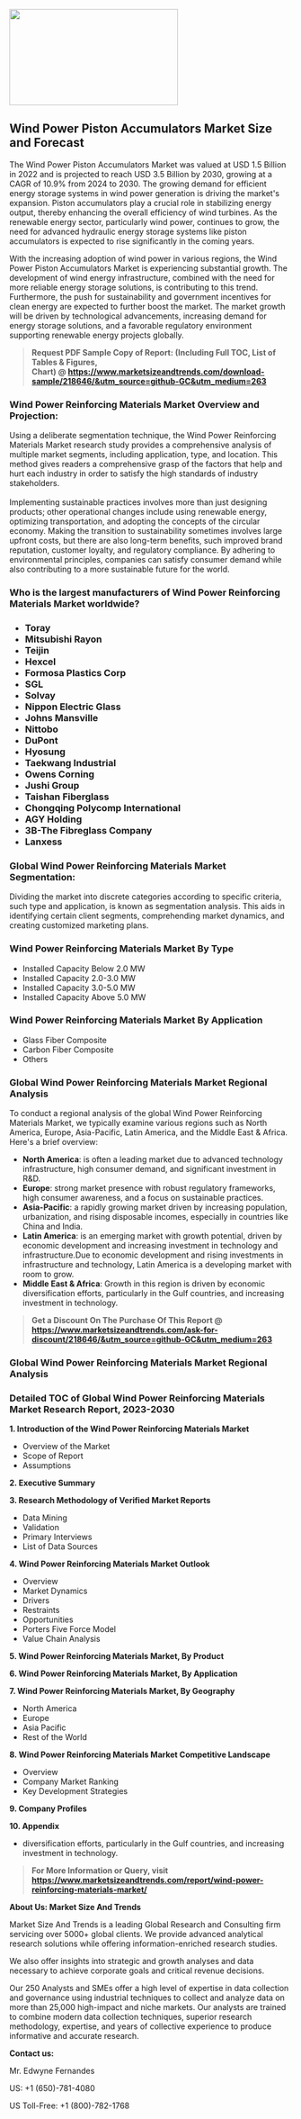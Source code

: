 <p><img class="alignnone size-medium wp-image-20088" src="https://ffe5etoiles.com/wp-content/uploads/2024/12/MST1-300x171.png" alt="" width="300" height="171" /></p><h2>Wind Power Piston Accumulators Market Size and Forecast</h2><p>The Wind Power Piston Accumulators Market was valued at USD 1.5 Billion in 2022 and is projected to reach USD 3.5 Billion by 2030, growing at a CAGR of 10.9% from 2024 to 2030. The growing demand for efficient energy storage systems in wind power generation is driving the market's expansion. Piston accumulators play a crucial role in stabilizing energy output, thereby enhancing the overall efficiency of wind turbines. As the renewable energy sector, particularly wind power, continues to grow, the need for advanced hydraulic energy storage systems like piston accumulators is expected to rise significantly in the coming years.</p><p>With the increasing adoption of wind power in various regions, the Wind Power Piston Accumulators Market is experiencing substantial growth. The development of wind energy infrastructure, combined with the need for more reliable energy storage solutions, is contributing to this trend. Furthermore, the push for sustainability and government incentives for clean energy are expected to further boost the market. The market growth will be driven by technological advancements, increasing demand for energy storage solutions, and a favorable regulatory environment supporting renewable energy projects globally.</p></p><blockquote id="" class=""><strong>Request PDF Sample Copy of Report: (Including Full TOC, List of Tables &amp; Figures, Chart)&nbsp;@&nbsp;<strong><a href="https://www.marketsizeandtrends.com/download-sample/218646/&utm_source=github-GC&utm_medium=263" target="_blank">https://www.marketsizeandtrends.com/download-sample/218646/&utm_source=github-GC&utm_medium=263</a></strong></strong></blockquote><h3 id="" class="">Wind Power Reinforcing Materials Market&nbsp;Overview and Projection:</h3><p id="" class="">Using a deliberate segmentation technique, the Wind Power Reinforcing Materials Market research study provides a comprehensive analysis of multiple market segments, including application, type, and location. This method gives readers a comprehensive grasp of the factors that help and hurt each industry in order to satisfy the high standards of industry stakeholders. <br /> <br />Implementing sustainable practices involves more than just designing products; other operational changes include using renewable energy, optimizing transportation, and adopting the concepts of the circular economy. Making the transition to sustainability sometimes involves large upfront costs, but there are also long-term benefits, such improved brand reputation, customer loyalty, and regulatory compliance. By adhering to environmental principles, companies can satisfy consumer demand while also contributing to a more sustainable future for the world.</p><h3 id="" class="">Who is the largest manufacturers of&nbsp;Wind Power Reinforcing Materials Market worldwide?</h3><h3 class=""><p><ul><li>Toray </li><li> Mitsubishi Rayon </li><li> Teijin </li><li> Hexcel </li><li> Formosa Plastics Corp </li><li> SGL </li><li> Solvay </li><li> Nippon Electric Glass </li><li> Johns Mansville </li><li> Nittobo </li><li> DuPont </li><li> Hyosung </li><li> Taekwang Industrial </li><li> Owens Corning </li><li> Jushi Group </li><li> Taishan Fiberglass </li><li> Chongqing Polycomp International </li><li> AGY Holding </li><li> 3B-The Fibreglass Company </li><li> Lanxess</li></ul></p></h3><h3 id="" class="">Global&nbsp;Wind Power Reinforcing Materials Market Segmentation:</h3><p id="" class="">Dividing the market into discrete categories according to specific criteria, such type and application, is known as segmentation analysis. This aids in identifying certain client segments, comprehending market dynamics, and creating customized marketing plans.</p><h3 id="" class="">Wind Power Reinforcing Materials Market&nbsp;By Type</h3><p><p><ul><li>Installed Capacity Below 2.0 MW</li><li> Installed Capacity 2.0-3.0 MW</li><li> Installed Capacity 3.0-5.0 MW</li><li> Installed Capacity Above 5.0 MW</p></li></ul></p></p><h3 id="" class="">Wind Power Reinforcing Materials Market&nbsp;By Application</h3><p class=""><p><ul><li>Glass Fiber Composite</li><li> Carbon Fiber Composite</li><li> Others</li></ul></p></p><h3 id="" class="">Global Wind Power Reinforcing Materials Market Regional Analysis</h3><p id="" class="">To conduct a regional analysis of the global Wind Power Reinforcing Materials Market, we typically examine various regions such as North America, Europe, Asia-Pacific, Latin America, and the Middle East &amp; Africa. Here's a brief overview:</p><ul><li><strong>North America</strong>: is often a leading market due to advanced technology infrastructure, high consumer demand, and significant investment in R&amp;D.</li><li><strong>Europe</strong>: strong market presence with robust regulatory frameworks, high consumer awareness, and a focus on sustainable practices.</li><li><strong>Asia-Pacific</strong>: a rapidly growing market driven by increasing population, urbanization, and rising disposable incomes, especially in countries like China and India.</li><li><strong>Latin America</strong>: is an emerging market with growth potential, driven by economic development and increasing investment in technology and infrastructure.Due to economic development and rising investments in infrastructure and technology, Latin America is a developing market with room to grow.</li><li><strong>Middle East &amp; Africa</strong>: Growth in this region is driven by economic diversification efforts, particularly in the Gulf countries, and increasing investment in technology.</li></ul><blockquote id="" class=""><strong>Get a Discount On The Purchase Of This Report @ <strong><a href="https://www.marketsizeandtrends.com/ask-for-discount/218646/&utm_source=github-GC&utm_medium=263" target="_blank">https://www.marketsizeandtrends.com/ask-for-discount/218646/&utm_source=github-GC&utm_medium=263</a></strong></strong></blockquote><h3 id="" class="">Global Wind Power Reinforcing Materials Market Regional Analysis</h3><h3 id="" class="">Detailed TOC of Global Wind Power Reinforcing Materials Market Research Report, 2023-2030</h3><p id="" class=""><strong>1. Introduction of the Wind Power Reinforcing Materials Market</strong></p><ul><li>Overview of the Market</li><li>Scope of Report</li><li>Assumptions</li></ul><p id="" class=""><strong>2. Executive Summary</strong></p><p id="" class=""><strong>3. Research Methodology of Verified Market Reports</strong></p><ul><li>Data Mining</li><li>Validation</li><li>Primary Interviews</li><li>List of Data Sources</li></ul><p id="" class=""><strong>4. Wind Power Reinforcing Materials Market Outlook</strong></p><ul><li>Overview</li><li>Market Dynamics</li><li>Drivers</li><li>Restraints</li><li>Opportunities</li><li>Porters Five Force Model</li><li>Value Chain Analysis</li></ul><p id="" class=""><strong>5. Wind Power Reinforcing Materials Market, By Product</strong></p><p id="" class=""><strong>6. Wind Power Reinforcing Materials Market, By Application</strong></p><p id="" class=""><strong>7. Wind Power Reinforcing Materials Market, By Geography</strong></p><ul><li>North America</li><li>Europe</li><li>Asia Pacific</li><li>Rest of the World</li></ul><p id="" class=""><strong>8. Wind Power Reinforcing Materials Market Competitive Landscape</strong></p><ul><li>Overview</li><li>Company Market Ranking</li><li>Key Development Strategies</li></ul><p id="" class=""><strong>9. Company Profiles</strong></p><p id="" class=""><strong>10. Appendix</strong></p><ul><li>diversification efforts, particularly in the Gulf countries, and increasing investment in technology.</li></ul><blockquote id="" class=""><strong>For More Information or Query, visit <strong><strong><a href="https://www.marketsizeandtrends.com/report/wind-power-reinforcing-materials-market/" target="_blank">https://www.marketsizeandtrends.com/report/wind-power-reinforcing-materials-market/</a></strong></strong></strong></blockquote><p id="" class=""><strong>About Us: Market Size And Trends</strong></p><p id="" class="">Market Size And Trends is a leading Global Research and Consulting firm servicing over 5000+ global clients. We provide advanced analytical research solutions while offering information-enriched research studies.</p><p id="" class="">We also offer insights into strategic and growth analyses and data necessary to achieve corporate goals and critical revenue decisions.</p><p id="" class="">Our 250 Analysts and SMEs offer a high level of expertise in data collection and governance using industrial techniques to collect and analyze data on more than 25,000 high-impact and niche markets. Our analysts are trained to combine modern data collection techniques, superior research methodology, expertise, and years of collective experience to produce informative and accurate research.</p><p id="" class=""><strong>Contact us:</strong></p><p id="" class="">Mr. Edwyne Fernandes</p><p id="" class="">US: +1 (650)-781-4080</p><p id="" class="">US Toll-Free: +1 (800)-782-1768</p>

